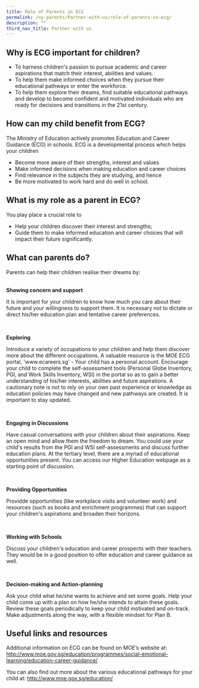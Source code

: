 ```yaml
---
title: Role of Parents in ECG
permalink: /ny-parents/Partner-with-us/role-of-parents-in-ecg/
description: ""
third_nav_title: Partner with us
---
```

<div>
<h2>Why is ECG important for children?</h2>
<div>
<ul>
<li>To harness children's passion to pursue academic and career aspirations that match their interest, abilities and values.</li>
<li>To help them make informed choices when they pursue their educational pathways or enter the workforce.</li>
<li>To help them explore their dreams, find suitable educational pathways and develop to become confident and motivated individuals who are ready for decisions and transitions in the 21st century.</li>
</ul>
</div>
</div>
<div>
<h2>How can my child benefit from ECG?</h2>
<div>
<p>The Ministry of Education actively promotes Education and Career Guidance (ECG) in schools. ECG is a developmental process which helps your children</p>
<ul>
<li>Become more aware of their strengths, interest and values</li>
<li>Make informed decisions when making education and career choices</li>
<li>Find relevance in the subjects they are studying, and hence</li>
<li>Be more motivated to work hard and do well in school.</li>
</ul>
</div>
</div>
<div>
<h2>What is my role as a parent in ECG?</h2>
<div>
<p>You play place a crucial role to</p>
<ul>
<li>Help your children discover their interest and strengths;</li>
<li>Guide them to make informed education and career choices that will impact their future significantly.</li>
</ul>
</div>
</div>
<div>
<h2>What can parents do?</h2>
<p>Parents can help their children realise their dreams by:<br><br>

<b>Showing concern and support</b><div><p>It is important for your children to know how much you care about their future and your willingness to support them. It is necessary not to dictate or direct his/her education plan and tentative career preferences.</p></div>
<div></div>
&nbsp;
<div>

<b><p>Exploring</p></b>
<div><p>Introduce a variety of occupations to your children and help them discover more about the different occupations. A valuable resource is the MOE ECG portal, 'www.ecareers.sg' - Your child has a personal account. Encourage your child to complete the self-assessment tools (Personal Globe Inventory, PGI, and Work Skills Inventory, WSI) in the portal so as to gain a better understanding of his/her interests, abilities and future aspirations. A cautionary note is not to rely on your own past experience or knowledge as education policies may have changed and new pathways are created. It is important to stay updated.</p></div>
</div>
<div></div>
&nbsp;
<div>
<p>
<b>Engaging in Discussions</b></p>
<div><p>Have casual conversations with your children about their aspirations. Keep an open mind and allow them the freedom to dream. You could use your child's results from the PGI and WSI self-assessments and discuss further education plans. At the tertiary level, there are a myriad of educational opportunities present. You can access our Higher Education webpage as a starting point of discussion.</p></div>
</div>
<div></div>
&nbsp;
<div>

<b><p>Providing Opportunities</p></b>
<div><p>Providde opportunities (like workplace visits and volunteer work) and resources (such as books and enrichment programmes) that can support your children's aspirations and broaden their horizons.</p></div>
</div>
<div></div>
&nbsp;
<div>

<b><p>Working with Schools</p></b>
<div><p>Discuss your children's education and career prospects with their teachers. They would be in a good position to offer education and career guidance as well.</p></div>
</div>
<div></div>
&nbsp;
<div><b><p>Decision-making and Action-planning</p></b>
<div><p>Ask your child what he/she wants to achieve and set some goals. Help your child come up with a plan on how he/she intends to attain these goals. Review these goals periodically to keep your child motivated and on-track. Make adjustments along the way, with a flexible mindset for Plan B.</p></div>
</div>
</div>
</div>
</p>
<h2>Useful links and resources</h2>
<div>Additional information on ECG can be found on MOE&rsquo;s website at:<br /><a href="http://www.moe.gov.sg/education/programmes/social-emotional-learning/education-career-guidance/">http://www.moe.gov.sg/education/programmes/social-emotional-learning/education-career-guidance/</a>
	
You can also find out more about the various educational pathways for your child at: <a href="http://www.moe.gov.sg/education/">http://www.moe.gov.sg/education/</a></div>
</div>